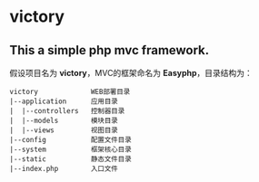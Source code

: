 # victory
This a simple php mvc framework.
------
假设项目名为 **victory**，MVC的框架命名为 **Easyphp**，目录结构为：<br>
```
victory     	    WEB部署目录
|--application		应用目录
|  |--controllers	控制器目录
|  |--models		模块目录
|  |--views			视图目录
|--config			配置文件目录
|--system			框架核心目录
|--static			静态文件目录
|--index.php		入口文件
```